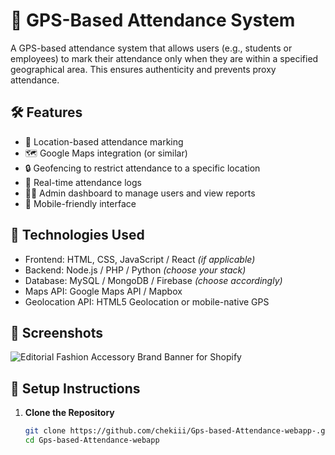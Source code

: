 # 📍 GPS-Based Attendance System

A GPS-based attendance system that allows users (e.g., students or employees) to mark their attendance only when they are within a specified geographical area. This ensures authenticity and prevents proxy attendance.

## 🛠️ Features

- 📌 Location-based attendance marking
- 🗺️ Google Maps integration (or similar)
- 🔒 Geofencing to restrict attendance to a specific location
- 🧾 Real-time attendance logs
- 👨‍🏫 Admin dashboard to manage users and view reports
- 📱 Mobile-friendly interface

## 🚀 Technologies Used

- Frontend: HTML, CSS, JavaScript / React *(if applicable)*
- Backend: Node.js / PHP / Python *(choose your stack)*
- Database: MySQL / MongoDB / Firebase *(choose accordingly)*
- Maps API: Google Maps API / Mapbox
- Geolocation API: HTML5 Geolocation or mobile-native GPS

## 📸 Screenshots
![Editorial Fashion Accessory Brand Banner for Shopify](https://github.com/user-attachments/assets/a098a707-c584-452b-8f8b-9db44a8a27f0)


## 🔧 Setup Instructions

1. **Clone the Repository**
   ```bash
   git clone https://github.com/chekiii/Gps-based-Attendance-webapp-.git
   cd Gps-based-Attendance-webapp
